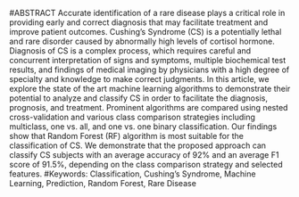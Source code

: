 #ABSTRACT
Accurate identification of a rare disease plays a critical role in providing early and correct diagnosis that may facilitate treatment and improve patient outcomes. Cushing’s Syndrome (CS) is a potentially lethal and rare disorder caused by abnormally high levels of cortisol hormone. Diagnosis of CS is a complex process, which requires careful and concurrent interpretation of signs and symptoms, multiple biochemical test results, and findings of medical imaging by physicians with a high degree of specialty and knowledge to make correct judgments. In this article, we explore the state of the art machine learning algorithms to demonstrate their potential to analyze and classify CS in order to facilitate the diagnosis, prognosis, and treatment.  Prominent algorithms are compared using nested cross-validation and various class comparison strategies including multiclass, one vs. all, and one vs. one binary classification. Our findings show that Random Forest (RF) algorithm is most suitable for the classification of CS. We demonstrate that the proposed approach can classify CS subjects with an average accuracy of 92% and an average F1 score of 91.5%, depending on the class comparison strategy and selected features.
#Keywords:
Classification, Cushing’s Syndrome, Machine Learning, Prediction, Random Forest, Rare Disease
